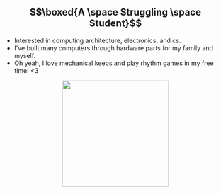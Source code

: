 ## $$\boxed{A \space Struggling \space Student}$$
- Interested in computing architecture, electronics, and cs.
- I've built many computers through hardware parts for my family and myself.
- Oh yeah, I love mechanical keebs and play rhythm games in my free time! <3

<div id="header" align="center">
  <img src="https://i.giphy.com/media/v1.Y2lkPTc5MGI3NjExNHFrd2R0bDdzZXcyMWlocjIyZDh4bzZ2NnQwZHBzaWI3M2g5ZXZ4dCZlcD12MV9pbnRlcm5hbF9naWZfYnlfaWQmY3Q9Zw/M8ubTcdyKsJAj5DsLC/giphy.gif" width="240"/>
</div>

